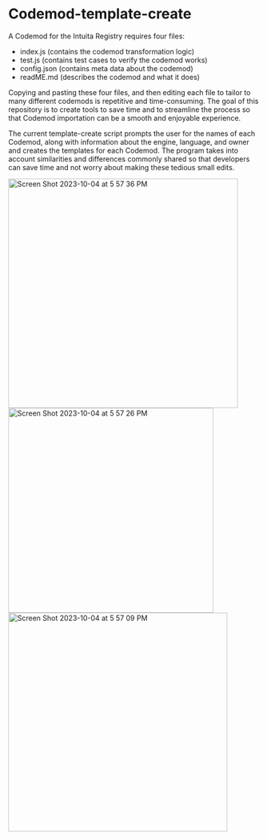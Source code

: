 # Codemod-template-create
A Codemod for the Intuita Registry requires four files:
- index.js (contains the codemod transformation logic)
- test.js (contains test cases to verify the codemod works)
- config.json (contains meta data about the codemod)
- readME.md (describes the codemod and what it does)

Copying and pasting these four files, and then editing each file to tailor to many different codemods is repetitive and time-consuming.
The goal of this repository is to create tools to save time and to streamline the process so that Codemod importation can be a smooth and enjoyable experience.

The current template-create script prompts the user for the names of each Codemod, along with information about the engine, language, and owner and creates the templates
for each Codemod. The program takes into account similarities and differences commonly shared so that developers can save time and not worry about making these tedious small edits.

<img width="459" alt="Screen Shot 2023-10-04 at 5 57 36 PM" src="https://github.com/kevtran2/Codemod-template-create/assets/44513934/88827237-ae88-494f-a5c8-44a28fca29a8">

<img width="410" alt="Screen Shot 2023-10-04 at 5 57 26 PM" src="https://github.com/kevtran2/Codemod-template-create/assets/44513934/a22ec5e4-7609-4119-bd52-cce8a6c6ec6a">

<img width="438" alt="Screen Shot 2023-10-04 at 5 57 09 PM" src="https://github.com/kevtran2/Codemod-template-create/assets/44513934/93b055a9-7a47-4971-8aa5-b1b4bd5950a1">

